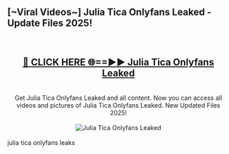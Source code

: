 <h2>[~Viral Videos~] Julia Tica Onlyfans Leaked - Update Files 2025!</h2>
<br>
<div align="center">
<h2><a href="https://betterlinks.top/A2PfLJ" rel="nofollow">🔴 CLICK HERE 🌐==►► Julia Tica Onlyfans Leaked</a></h2>
<br>
Get Julia Tica Onlyfans Leaked and all content. Now you can access all videos and pictures of Julia Tica Onlyfans Leaked. New Updated Files 2025!
<br>
<br>
<a href="https://betterlinks.top/A2PfLJ" rel="nofollow" data-target="animated-image.originalLink"><img src="https://i.ibb.co.com/WyWwxjT/player-gif2.gif" alt="Julia Tica Onlyfans Leaked" style="max-width: 100%; display: inline-block;" data-target="animated-image.originalImage"></a>
</div>
<br>
julia tica onlyfans leaks